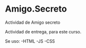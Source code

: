 # Amigo.Secreto
Actividad de Amigo secreto

Actividad de entrega, para este curso.

Se uso:
-HTML
-JS
-CSS
